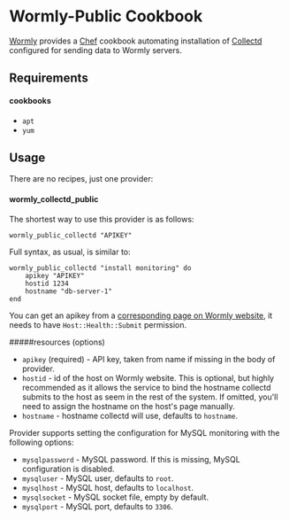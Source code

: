 Wormly-Public Cookbook
=============

[Wormly](https://wormly.com) provides a [Chef](http://www.getchef.com/chef/) cookbook automating installation of [Collectd](https://collectd.org/) configured for sending data to Wormly servers.

Requirements
------------

#### cookbooks
- `apt`
- `yum`

Usage
-----

There are no recipes, just one provider:

#### wormly_collectd_public

The shortest way to use this provider is as follows:

`wormly_public_collectd "APIKEY"`

Full syntax, as usual, is similar to:

```
wormly_public_collectd "install monitoring" do
    apikey "APIKEY"
    hostid 1234
    hostname "db-server-1"
end
```

You can get an apikey from a [corresponding page on Wormly website](https://www.wormly.com/apikeys), it needs to have `Host::Health::Submit` permission.

#####resources (options)

* `apikey` (required) - API key, taken from name if missing in the body of provider.
* `hostid` - id of the host on Wormly website. This is optional, but highly recommended as it allows the service to bind the hostname collectd submits to the host as seem in the rest of the system. If omitted, you'll need to assign the hostname on the host's page manually.
* `hostname` - hostname collectd will use, defaults to `hostname`.

Provider supports setting the configuration for MySQL monitoring with the following options:

* `mysqlpassword` - MySQL password. If this is missing, MySQL configuration is disabled.
* `mysqluser` - MySQL user, defaults to `root`.
* `mysqlhost` - MySQL host, defaults to `localhost`.
* `mysqlsocket` - MySQL socket file, empty by default.
* `mysqlport` - MySQL port, defaults to `3306`.

